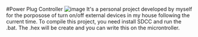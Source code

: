 #Power Plug Controller
![image](https://github.com/GuiJoseh/PowerPlugController/assets/94620888/6e15b9f1-876a-4757-9cce-11b1258937c9)
It's a personal project developed by myself for the porposose of turn on/off external devices in my house following the current time. 
To compile this project, you need install SDCC and run the .bat. The .hex will be create and you can write this on the microntroller.
